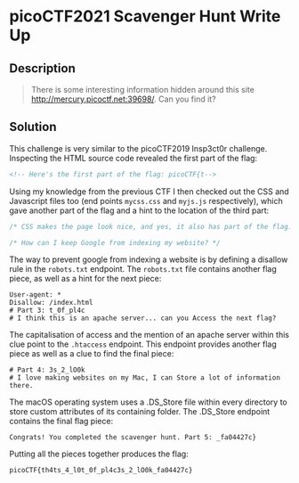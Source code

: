 # picoCTF2021 Scavenger Hunt Write Up

## Description

> There is some interesting information hidden around this site http://mercury.picoctf.net:39698/. Can you find it?

## Solution

This challenge is very similar to the picoCTF2019 Insp3ct0r challenge. Inspecting the HTML source code revealed the first part of the flag:

```html
<!-- Here's the first part of the flag: picoCTF{t-->
```

Using my knowledge from the previous CTF I then checked out the CSS and Javascript files too (end points `mycss.css` and `myjs.js` respectively), which gave another part of the flag and a hint to the location of the third part:

```css
/* CSS makes the page look nice, and yes, it also has part of the flag. Here's part 2: h4ts_4_l0 */
```

```js
/* How can I keep Google from indexing my website? */
```

The way to prevent google from indexing a website is by defining a disallow rule in the `robots.txt` endpoint. The `robots.txt` file contains another flag piece, as well as a hint for the next piece:

```
User-agent: *
Disallow: /index.html
# Part 3: t_0f_pl4c
# I think this is an apache server... can you Access the next flag?
```

The capitalisation of access and the mention of an apache server within this clue point to the `.htaccess` endpoint. This endpoint provides another flag piece as well as a clue to find the final piece:

```
# Part 4: 3s_2_lO0k
# I love making websites on my Mac, I can Store a lot of information there.
```

The macOS operating system uses a .DS_Store file within every directory to store custom attributes of its containing folder. The .DS_Store endpoint contains the final flag piece:

```
Congrats! You completed the scavenger hunt. Part 5: _fa04427c}
```

Putting all the pieces together produces the flag:

```
picoCTF{th4ts_4_l0t_0f_pl4c3s_2_lO0k_fa04427c}
```


